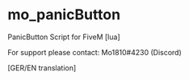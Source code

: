 # mo_panicButton

PanicButton Script for FiveM [lua]

For support please contact: Mo1810#4230 (Discord)

[GER/EN translation]
